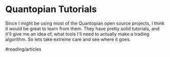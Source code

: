# Quantopian Tutorials
Since I might be using most of the Quantopian open source projects, I think it would be great to learn from them. They have pretty solid tutorials, and it'll give me an idea of, what tools I'll need to actually make a trading algorithm. So lets take extreme care and see where it goes.

#reading/articles